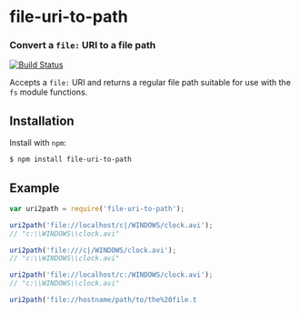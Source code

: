 file-uri-to-path
================
### Convert a `file:` URI to a file path
[![Build Status](https://travis-ci.org/TooTallNate/file-uri-to-path.svg?branch=master)](https://travis-ci.org/TooTallNate/file-uri-to-path)

Accepts a `file:` URI and returns a regular file path suitable for use with the
`fs` module functions.


Installation
------------

Install with `npm`:

``` bash
$ npm install file-uri-to-path
```


Example
-------

``` js
var uri2path = require('file-uri-to-path');

uri2path('file://localhost/c|/WINDOWS/clock.avi');
// "c:\\WINDOWS\\clock.avi"

uri2path('file:///c|/WINDOWS/clock.avi');
// "c:\\WINDOWS\\clock.avi"

uri2path('file://localhost/c:/WINDOWS/clock.avi');
// "c:\\WINDOWS\\clock.avi"

uri2path('file://hostname/path/to/the%20file.t